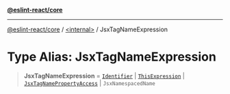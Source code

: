 [**@eslint-react/core**](../../README.md)

***

[@eslint-react/core](../../README.md) / [\<internal\>](../README.md) / JsxTagNameExpression

# Type Alias: JsxTagNameExpression

> **JsxTagNameExpression** = [`Identifier`](../interfaces/Identifier-1.md) \| [`ThisExpression`](../interfaces/ThisExpression-1.md) \| [`JsxTagNamePropertyAccess`](../interfaces/JsxTagNamePropertyAccess.md) \| `JsxNamespacedName`
